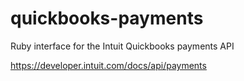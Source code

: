 # quickbooks-payments

Ruby interface for the Intuit Quickbooks payments API

<https://developer.intuit.com/docs/api/payments>
